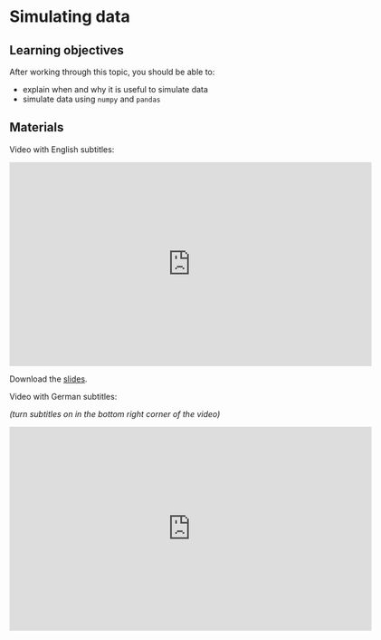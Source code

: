 # Simulating data

## Learning objectives

After working through this topic, you should be able to:

- explain when and why it is useful to simulate data
- simulate data using `numpy` and `pandas`

## Materials

Video with English subtitles:

<iframe
  src="https://electure.uni-bonn.de/paella7/ui/watch.html?id=8a4b21d6-de7a-4b04-86c0-c18527fb33c6"
  width="640"
  height="360"
  frameborder="0"
  allowfullscreen
></iframe>

Download the [slides](pandas_basics-simulating_data.pdf).

Video with German subtitles:

*(turn subtitles on in the bottom right corner of the video)*

<iframe
  src="https://electure.uni-bonn.de/paella7/ui/watch.html?id=cd8ce887-fc7d-4ab7-be7f-1ecbaa4cee38"
  width="640"
  height="360"
  frameborder="0"
  allowfullscreen
></iframe>
